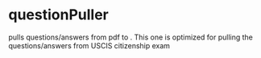 # questionPuller
pulls questions/answers from pdf to .
This one is optimized for pulling the questions/answers from USCIS citizenship exam
